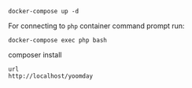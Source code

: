 ```
docker-compose up -d
```
For connecting to `php` container command prompt run: 
```
docker-compose exec php bash
```
composer install
```
url
http://localhost/yoomday